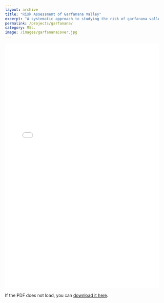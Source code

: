 ```yaml
---
layout: archive
title: "Risk Assessment of Garfanana Valley"
excerpt: "A systematic approach to studying the risk of garfanana valley by considering hazards, vulnerabilities, and exposure."
permalink: /projects/garfanana/
category: MSc.
image: /images/garfananaCover.jpg
---
```



<!-- Embed the PDF -->

<iframe src="/files/garfananaProject.pdf" width="100%" height="800px" style="border:none;"></iframe>


<p>If the PDF does not load, you can <a href="/files/garfananaProject.pdf" target="_blank">download it here</a>.</p>
